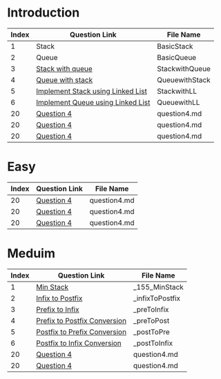 # Introduction

| Index | Question Link | File Name |
|-------|--------------|-----------|
|   1   | Stack | BasicStack |
|   2   | Queue | BasicQueue |
|   3   | [Stack with queue](https://leetcode.com/problems/implement-stack-using-queues) | StackwithQueue |
|   4   | [Queue with stack](https://leetcode.com/problems/implement-queue-using-stacks/description/) | QueuewithStack |
|   5   | [Implement Stack using Linked List](https://www.geeksforgeeks.org/problems/implement-stack-using-linked-list/1) | StackwithLL |
|   6   | [Implement Queue using Linked List](https://www.geeksforgeeks.org/problems/implement-queue-using-linked-list/1) | QueuewithLL |
|   20   | [Question 4](https://www.example.com/question4) | question4.md |
|   20   | [Question 4](https://www.example.com/question4) | question4.md |
|   20   | [Question 4](https://www.example.com/question4) | question4.md |



# Easy

| Index | Question Link | File Name |
|-------|--------------|-----------|
|   20   | [Question 4](https://www.example.com/question4) | question4.md |
|   20   | [Question 4](https://www.example.com/question4) | question4.md |
|   20   | [Question 4](https://www.example.com/question4) | question4.md |



# Meduim

| Index | Question Link | File Name |
|-------|--------------|-----------|
|   1   | [Min Stack](https://leetcode.com/problems/min-stack/) | _155_MinStack |
|   2   | [Infix to Postfix](https://www.geeksforgeeks.org/problems/infix-to-postfix-1587115620/1) | _infixToPostfix |
|   3   | [Prefix to Infix](https://www.geeksforgeeks.org/problems/prefix-to-infix-conversion/1) | _preToInfix |
|   4   | [Prefix to Postfix Conversion](https://www.geeksforgeeks.org/problems/prefix-to-postfix-conversion/1) | _preToPost |
|   5   | [Postfix to Prefix Conversion](https://www.geeksforgeeks.org/problems/postfix-to-prefix-conversion/1) | _postToPre |
|   6   | [Postfix to Infix Conversion](https://www.geeksforgeeks.org/problems/postfix-to-infix-conversion/1) | _postToInfix |
|   20   | [Question 4](https://www.example.com/question4) | question4.md |
|   20   | [Question 4](https://www.example.com/question4) | question4.md |



